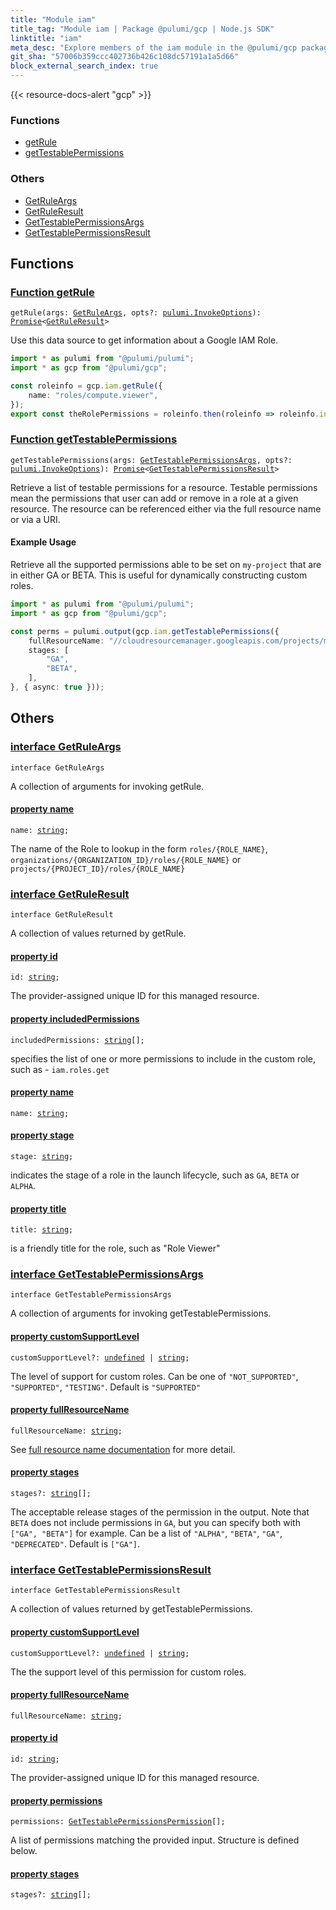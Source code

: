```yaml
---
title: "Module iam"
title_tag: "Module iam | Package @pulumi/gcp | Node.js SDK"
linktitle: "iam"
meta_desc: "Explore members of the iam module in the @pulumi/gcp package."
git_sha: "57006b359ccc402736b426c108dc57191a1a5d66"
block_external_search_index: true
---
```


<!-- WARNING: this page was generated by a tool. Do not edit it by hand. -->
<!-- To change it, please see https://github.com/pulumi/docs/tree/master/tools/tscdocgen. -->

{{< resource-docs-alert "gcp" >}}





<h3>Functions</h3>
<ul class="api">
    <li><a href="#getRule"><span class="symbol function"></span>getRule</a></li>
    <li><a href="#getTestablePermissions"><span class="symbol function"></span>getTestablePermissions</a></li>
</ul>

<h3>Others</h3>
<ul class="api">
    <li><a href="#GetRuleArgs"><span class="symbol api"></span>GetRuleArgs</a></li>
    <li><a href="#GetRuleResult"><span class="symbol api"></span>GetRuleResult</a></li>
    <li><a href="#GetTestablePermissionsArgs"><span class="symbol api"></span>GetTestablePermissionsArgs</a></li>
    <li><a href="#GetTestablePermissionsResult"><span class="symbol api"></span>GetTestablePermissionsResult</a></li>
</ul>



<h2 id="functions">Functions</h2>
<h3 class="pdoc-module-header" id="getRule" data-link-title="getRule">
    <a href="https://github.com/pulumi/pulumi-gcp/blob/57006b359ccc402736b426c108dc57191a1a5d66/sdk/nodejs/iam/getRule.ts#L22">
        Function <strong>getRule</strong>
    </a>
</h3>


<pre class="highlight"><code><span class='kd'></span>getRule(args: <a href='#GetRuleArgs'>GetRuleArgs</a>, opts?: <a href='/docs/reference/pkg/nodejs/pulumi/pulumi/#InvokeOptions'>pulumi.InvokeOptions</a>): <a href='https://developer.mozilla.org/en-US/docs/Web/JavaScript/Reference/Global_Objects/Promise'>Promise</a>&lt;<a href='#GetRuleResult'>GetRuleResult</a>&gt;</code></pre>


Use this data source to get information about a Google IAM Role.

```typescript
import * as pulumi from "@pulumi/pulumi";
import * as gcp from "@pulumi/gcp";

const roleinfo = gcp.iam.getRule({
    name: "roles/compute.viewer",
});
export const theRolePermissions = roleinfo.then(roleinfo => roleinfo.includedPermissions);
```

<h3 class="pdoc-module-header" id="getTestablePermissions" data-link-title="getTestablePermissions">
    <a href="https://github.com/pulumi/pulumi-gcp/blob/57006b359ccc402736b426c108dc57191a1a5d66/sdk/nodejs/iam/getTestablePermissions.ts#L29">
        Function <strong>getTestablePermissions</strong>
    </a>
</h3>


<pre class="highlight"><code><span class='kd'></span>getTestablePermissions(args: <a href='#GetTestablePermissionsArgs'>GetTestablePermissionsArgs</a>, opts?: <a href='/docs/reference/pkg/nodejs/pulumi/pulumi/#InvokeOptions'>pulumi.InvokeOptions</a>): <a href='https://developer.mozilla.org/en-US/docs/Web/JavaScript/Reference/Global_Objects/Promise'>Promise</a>&lt;<a href='#GetTestablePermissionsResult'>GetTestablePermissionsResult</a>&gt;</code></pre>


Retrieve a list of testable permissions for a resource. Testable permissions mean the permissions that user can add or remove in a role at a given resource. The resource can be referenced either via the full resource name or via a URI.

#### Example Usage

Retrieve all the supported permissions able to be set on `my-project` that are in either GA or BETA. This is useful for dynamically constructing custom roles.

```typescript
import * as pulumi from "@pulumi/pulumi";
import * as gcp from "@pulumi/gcp";

const perms = pulumi.output(gcp.iam.getTestablePermissions({
    fullResourceName: "//cloudresourcemanager.googleapis.com/projects/my-project",
    stages: [
        "GA",
        "BETA",
    ],
}, { async: true }));
```


<h2 id="apis">Others</h2>
<h3 class="pdoc-module-header" id="GetRuleArgs" data-link-title="GetRuleArgs">
    <a href="https://github.com/pulumi/pulumi-gcp/blob/57006b359ccc402736b426c108dc57191a1a5d66/sdk/nodejs/iam/getRule.ts#L38">
        interface <strong>GetRuleArgs</strong>
    </a>
</h3>

<pre class="highlight"><code><span class='kr'>interface</span> <span class='nx'>GetRuleArgs</span></code></pre>

A collection of arguments for invoking getRule.

<h4 class="pdoc-member-header" id="GetRuleArgs-name">
<a class="pdoc-child-name" href="https://github.com/pulumi/pulumi-gcp/blob/57006b359ccc402736b426c108dc57191a1a5d66/sdk/nodejs/iam/getRule.ts#L42">property <b>name</b></a>
</h4>

<pre class="highlight"><code><span class='kd'></span>name: <span class='kd'><a href='https://developer.mozilla.org/en-US/docs/Web/JavaScript/Reference/Global_Objects/String'>string</a></span>;</code></pre>

The name of the Role to lookup in the form `roles/{ROLE_NAME}`, `organizations/{ORGANIZATION_ID}/roles/{ROLE_NAME}` or `projects/{PROJECT_ID}/roles/{ROLE_NAME}`

<h3 class="pdoc-module-header" id="GetRuleResult" data-link-title="GetRuleResult">
    <a href="https://github.com/pulumi/pulumi-gcp/blob/57006b359ccc402736b426c108dc57191a1a5d66/sdk/nodejs/iam/getRule.ts#L48">
        interface <strong>GetRuleResult</strong>
    </a>
</h3>

<pre class="highlight"><code><span class='kr'>interface</span> <span class='nx'>GetRuleResult</span></code></pre>

A collection of values returned by getRule.

<h4 class="pdoc-member-header" id="GetRuleResult-id">
<a class="pdoc-child-name" href="https://github.com/pulumi/pulumi-gcp/blob/57006b359ccc402736b426c108dc57191a1a5d66/sdk/nodejs/iam/getRule.ts#L52">property <b>id</b></a>
</h4>

<pre class="highlight"><code><span class='kd'></span>id: <span class='kd'><a href='https://developer.mozilla.org/en-US/docs/Web/JavaScript/Reference/Global_Objects/String'>string</a></span>;</code></pre>

The provider-assigned unique ID for this managed resource.

<h4 class="pdoc-member-header" id="GetRuleResult-includedPermissions">
<a class="pdoc-child-name" href="https://github.com/pulumi/pulumi-gcp/blob/57006b359ccc402736b426c108dc57191a1a5d66/sdk/nodejs/iam/getRule.ts#L56">property <b>includedPermissions</b></a>
</h4>

<pre class="highlight"><code><span class='kd'></span>includedPermissions: <span class='kd'><a href='https://developer.mozilla.org/en-US/docs/Web/JavaScript/Reference/Global_Objects/String'>string</a></span>[];</code></pre>

specifies the list of one or more permissions to include in the custom role, such as - `iam.roles.get`

<h4 class="pdoc-member-header" id="GetRuleResult-name">
<a class="pdoc-child-name" href="https://github.com/pulumi/pulumi-gcp/blob/57006b359ccc402736b426c108dc57191a1a5d66/sdk/nodejs/iam/getRule.ts#L57">property <b>name</b></a>
</h4>

<pre class="highlight"><code><span class='kd'></span>name: <span class='kd'><a href='https://developer.mozilla.org/en-US/docs/Web/JavaScript/Reference/Global_Objects/String'>string</a></span>;</code></pre>
<h4 class="pdoc-member-header" id="GetRuleResult-stage">
<a class="pdoc-child-name" href="https://github.com/pulumi/pulumi-gcp/blob/57006b359ccc402736b426c108dc57191a1a5d66/sdk/nodejs/iam/getRule.ts#L61">property <b>stage</b></a>
</h4>

<pre class="highlight"><code><span class='kd'></span>stage: <span class='kd'><a href='https://developer.mozilla.org/en-US/docs/Web/JavaScript/Reference/Global_Objects/String'>string</a></span>;</code></pre>

indicates the stage of a role in the launch lifecycle, such as `GA`, `BETA` or `ALPHA`.

<h4 class="pdoc-member-header" id="GetRuleResult-title">
<a class="pdoc-child-name" href="https://github.com/pulumi/pulumi-gcp/blob/57006b359ccc402736b426c108dc57191a1a5d66/sdk/nodejs/iam/getRule.ts#L65">property <b>title</b></a>
</h4>

<pre class="highlight"><code><span class='kd'></span>title: <span class='kd'><a href='https://developer.mozilla.org/en-US/docs/Web/JavaScript/Reference/Global_Objects/String'>string</a></span>;</code></pre>

is a friendly title for the role, such as "Role Viewer"

<h3 class="pdoc-module-header" id="GetTestablePermissionsArgs" data-link-title="GetTestablePermissionsArgs">
    <a href="https://github.com/pulumi/pulumi-gcp/blob/57006b359ccc402736b426c108dc57191a1a5d66/sdk/nodejs/iam/getTestablePermissions.ts#L47">
        interface <strong>GetTestablePermissionsArgs</strong>
    </a>
</h3>

<pre class="highlight"><code><span class='kr'>interface</span> <span class='nx'>GetTestablePermissionsArgs</span></code></pre>

A collection of arguments for invoking getTestablePermissions.

<h4 class="pdoc-member-header" id="GetTestablePermissionsArgs-customSupportLevel">
<a class="pdoc-child-name" href="https://github.com/pulumi/pulumi-gcp/blob/57006b359ccc402736b426c108dc57191a1a5d66/sdk/nodejs/iam/getTestablePermissions.ts#L51">property <b>customSupportLevel</b></a>
</h4>

<pre class="highlight"><code><span class='kd'></span>customSupportLevel?: <span class='kd'><a href='https://developer.mozilla.org/en-US/docs/Web/JavaScript/Reference/Global_Objects/undefined'>undefined</a></span> | <span class='kd'><a href='https://developer.mozilla.org/en-US/docs/Web/JavaScript/Reference/Global_Objects/String'>string</a></span>;</code></pre>

The level of support for custom roles. Can be one of `"NOT_SUPPORTED"`, `"SUPPORTED"`, `"TESTING"`. Default is `"SUPPORTED"`

<h4 class="pdoc-member-header" id="GetTestablePermissionsArgs-fullResourceName">
<a class="pdoc-child-name" href="https://github.com/pulumi/pulumi-gcp/blob/57006b359ccc402736b426c108dc57191a1a5d66/sdk/nodejs/iam/getTestablePermissions.ts#L55">property <b>fullResourceName</b></a>
</h4>

<pre class="highlight"><code><span class='kd'></span>fullResourceName: <span class='kd'><a href='https://developer.mozilla.org/en-US/docs/Web/JavaScript/Reference/Global_Objects/String'>string</a></span>;</code></pre>

See [full resource name documentation](https://cloud.google.com/apis/design/resource_names#full_resource_name) for more detail.

<h4 class="pdoc-member-header" id="GetTestablePermissionsArgs-stages">
<a class="pdoc-child-name" href="https://github.com/pulumi/pulumi-gcp/blob/57006b359ccc402736b426c108dc57191a1a5d66/sdk/nodejs/iam/getTestablePermissions.ts#L59">property <b>stages</b></a>
</h4>

<pre class="highlight"><code><span class='kd'></span>stages?: <span class='kd'><a href='https://developer.mozilla.org/en-US/docs/Web/JavaScript/Reference/Global_Objects/String'>string</a></span>[];</code></pre>

The acceptable release stages of the permission in the output. Note that `BETA` does not include permissions in `GA`, but you can specify both with `["GA", "BETA"]` for example. Can be a list of `"ALPHA"`, `"BETA"`, `"GA"`, `"DEPRECATED"`. Default is `["GA"]`.

<h3 class="pdoc-module-header" id="GetTestablePermissionsResult" data-link-title="GetTestablePermissionsResult">
    <a href="https://github.com/pulumi/pulumi-gcp/blob/57006b359ccc402736b426c108dc57191a1a5d66/sdk/nodejs/iam/getTestablePermissions.ts#L65">
        interface <strong>GetTestablePermissionsResult</strong>
    </a>
</h3>

<pre class="highlight"><code><span class='kr'>interface</span> <span class='nx'>GetTestablePermissionsResult</span></code></pre>

A collection of values returned by getTestablePermissions.

<h4 class="pdoc-member-header" id="GetTestablePermissionsResult-customSupportLevel">
<a class="pdoc-child-name" href="https://github.com/pulumi/pulumi-gcp/blob/57006b359ccc402736b426c108dc57191a1a5d66/sdk/nodejs/iam/getTestablePermissions.ts#L69">property <b>customSupportLevel</b></a>
</h4>

<pre class="highlight"><code><span class='kd'></span>customSupportLevel?: <span class='kd'><a href='https://developer.mozilla.org/en-US/docs/Web/JavaScript/Reference/Global_Objects/undefined'>undefined</a></span> | <span class='kd'><a href='https://developer.mozilla.org/en-US/docs/Web/JavaScript/Reference/Global_Objects/String'>string</a></span>;</code></pre>

The the support level of this permission for custom roles.

<h4 class="pdoc-member-header" id="GetTestablePermissionsResult-fullResourceName">
<a class="pdoc-child-name" href="https://github.com/pulumi/pulumi-gcp/blob/57006b359ccc402736b426c108dc57191a1a5d66/sdk/nodejs/iam/getTestablePermissions.ts#L70">property <b>fullResourceName</b></a>
</h4>

<pre class="highlight"><code><span class='kd'></span>fullResourceName: <span class='kd'><a href='https://developer.mozilla.org/en-US/docs/Web/JavaScript/Reference/Global_Objects/String'>string</a></span>;</code></pre>
<h4 class="pdoc-member-header" id="GetTestablePermissionsResult-id">
<a class="pdoc-child-name" href="https://github.com/pulumi/pulumi-gcp/blob/57006b359ccc402736b426c108dc57191a1a5d66/sdk/nodejs/iam/getTestablePermissions.ts#L74">property <b>id</b></a>
</h4>

<pre class="highlight"><code><span class='kd'></span>id: <span class='kd'><a href='https://developer.mozilla.org/en-US/docs/Web/JavaScript/Reference/Global_Objects/String'>string</a></span>;</code></pre>

The provider-assigned unique ID for this managed resource.

<h4 class="pdoc-member-header" id="GetTestablePermissionsResult-permissions">
<a class="pdoc-child-name" href="https://github.com/pulumi/pulumi-gcp/blob/57006b359ccc402736b426c108dc57191a1a5d66/sdk/nodejs/iam/getTestablePermissions.ts#L78">property <b>permissions</b></a>
</h4>

<pre class="highlight"><code><span class='kd'></span>permissions: <a href='/docs/reference/pkg/nodejs/pulumi/gcp/types/output/#GetTestablePermissionsPermission'>GetTestablePermissionsPermission</a>[];</code></pre>

A list of permissions matching the provided input. Structure is defined below.

<h4 class="pdoc-member-header" id="GetTestablePermissionsResult-stages">
<a class="pdoc-child-name" href="https://github.com/pulumi/pulumi-gcp/blob/57006b359ccc402736b426c108dc57191a1a5d66/sdk/nodejs/iam/getTestablePermissions.ts#L79">property <b>stages</b></a>
</h4>

<pre class="highlight"><code><span class='kd'></span>stages?: <span class='kd'><a href='https://developer.mozilla.org/en-US/docs/Web/JavaScript/Reference/Global_Objects/String'>string</a></span>[];</code></pre>
